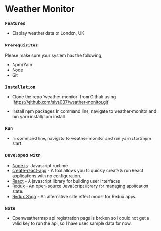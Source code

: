 # Weather Monitor


### `Features`

  - Display weather data of London, UK

### `Prerequisites`

Please make sure your system has the following,
* Npm/Yarn
* Node
* Git

### `Installation`

* Clone the repo 'weather-monitor' from Github using 'https://github.com/siva037/weather-monitor.git'

* Install npm packages
In command line, navigate to weather-monitor and run yarn install/npm install

### `Run`
* In command line, navigato to weather-monitor and run yarn start/npm start

### `Developed with`
* [Node.js](https://nodejs.org)- Javascript runtime
* [create-react-app](https://github.com/facebook/create-react-app) - A tool allows you to quickly create & run React applications with no configuration.
* [React](https://reactjs.org/) - A javascript library for building user interfaces
* [Redux](https://redux.js.org) - An open-source JavaScript library for managing application state.
* [Redux Saga](https://redux-saga.js.org) - An alternative side effect model for Redux apps.

### `Note`
* Openweathermap api registration page is broken so I could not get a valid key to run the api, so I have used sample data for now.
